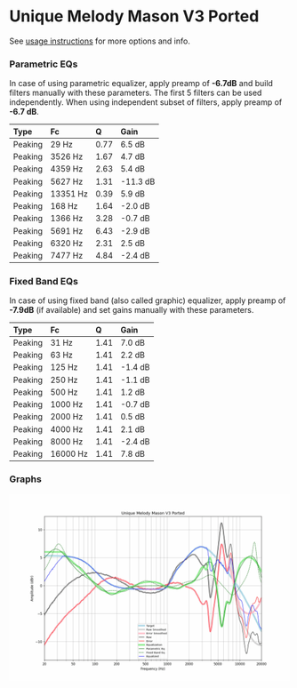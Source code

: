 # Unique Melody Mason V3 Ported
See [usage instructions](https://github.com/jaakkopasanen/AutoEq#usage) for more options and info.

### Parametric EQs
In case of using parametric equalizer, apply preamp of **-6.7dB** and build filters manually
with these parameters. The first 5 filters can be used independently.
When using independent subset of filters, apply preamp of **-6.7 dB**.

| Type    | Fc       |    Q | Gain     |
|:--------|:---------|:-----|:---------|
| Peaking | 29 Hz    | 0.77 | 6.5 dB   |
| Peaking | 3526 Hz  | 1.67 | 4.7 dB   |
| Peaking | 4359 Hz  | 2.63 | 5.4 dB   |
| Peaking | 5627 Hz  | 1.31 | -11.3 dB |
| Peaking | 13351 Hz | 0.39 | 5.9 dB   |
| Peaking | 168 Hz   | 1.64 | -2.0 dB  |
| Peaking | 1366 Hz  | 3.28 | -0.7 dB  |
| Peaking | 5691 Hz  | 6.43 | -2.9 dB  |
| Peaking | 6320 Hz  | 2.31 | 2.5 dB   |
| Peaking | 7477 Hz  | 4.84 | -2.4 dB  |

### Fixed Band EQs
In case of using fixed band (also called graphic) equalizer, apply preamp of **-7.9dB**
(if available) and set gains manually with these parameters.

| Type    | Fc       |    Q | Gain    |
|:--------|:---------|:-----|:--------|
| Peaking | 31 Hz    | 1.41 | 7.0 dB  |
| Peaking | 63 Hz    | 1.41 | 2.2 dB  |
| Peaking | 125 Hz   | 1.41 | -1.4 dB |
| Peaking | 250 Hz   | 1.41 | -1.1 dB |
| Peaking | 500 Hz   | 1.41 | 1.2 dB  |
| Peaking | 1000 Hz  | 1.41 | -0.7 dB |
| Peaking | 2000 Hz  | 1.41 | 0.5 dB  |
| Peaking | 4000 Hz  | 1.41 | 2.1 dB  |
| Peaking | 8000 Hz  | 1.41 | -2.4 dB |
| Peaking | 16000 Hz | 1.41 | 7.8 dB  |

### Graphs
![](./Unique%20Melody%20Mason%20V3%20Ported.png)